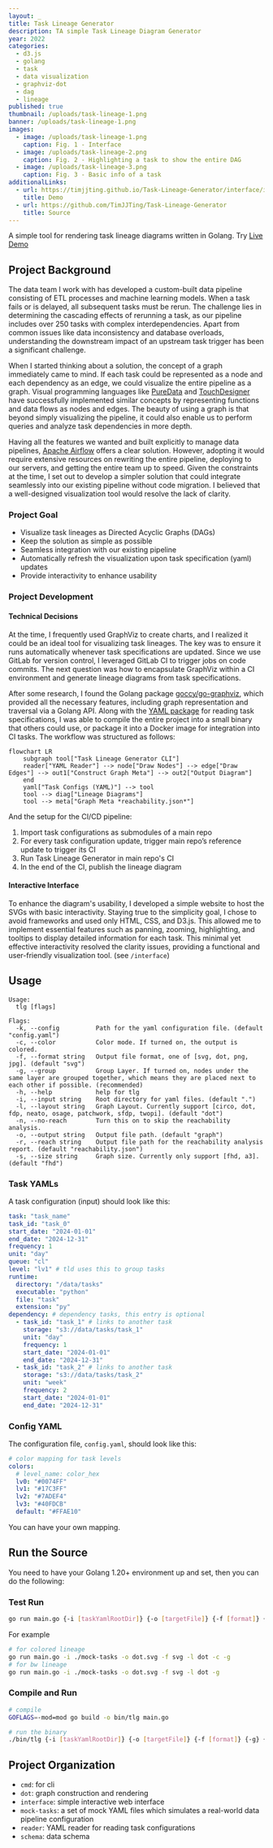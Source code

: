 ```yaml
---
layout: _
title: Task Lineage Generator
description: TA simple Task Lineage Diagram Generator
year: 2022
categories:
  - d3.js
  - golang
  - task
  - data visualization
  - graphviz-dot
  - dag
  - lineage
published: true
thumbnail: /uploads/task-lineage-1.png
banner: /uploads/task-lineage-1.png
images:
  - image: /uploads/task-lineage-1.png
    caption: Fig. 1 - Interface
  - image: /uploads/task-lineage-2.png
    caption: Fig. 2 - Highlighting a task to show the entire DAG
  - image: /uploads/task-lineage-3.png
    caption: Fig. 3 - Basic info of a task
additionalLinks:
  - url: https://timjjting.github.io/Task-Lineage-Generator/interface/index.html
    title: Demo
  - url: https://github.com/TimJJTing/Task-Lineage-Generator
    title: Source
---
```


A simple tool for rendering task lineage diagrams written in Golang. Try [Live Demo](https://timjjting.github.io/Task-Lineage-Generator/interface/index.html)

## Project Background

The data team I work with has developed a custom-built data pipeline consisting of ETL processes and machine learning models. When a task fails or is delayed, all subsequent tasks must be rerun. The challenge lies in determining the cascading effects of rerunning a task, as our pipeline includes over 250 tasks with complex interdependencies. Apart from common issues like data inconsistency and database overloads, understanding the downstream impact of an upstream task trigger has been a significant challenge.

When I started thinking about a solution, the concept of a graph immediately came to mind. If each task could be represented as a node and each dependency as an edge, we could visualize the entire pipeline as a graph. Visual programming languages like [PureData](https://puredata.info/) and [TouchDesigner](https://derivative.ca/) have successfully implemented similar concepts by representing functions and data flows as nodes and edges. The beauty of using a graph is that beyond simply visualizing the pipeline, it could also enable us to perform queries and analyze task dependencies in more depth.

Having all the features we wanted and built explicitly to manage data pipelines, [Apache Airflow](https://airflow.apache.org/) offers a clear solution. However, adopting it would require extensive resources on rewriting the entire pipeline, deploying to our servers, and getting the entire team up to speed. Given the constraints at the time, I set out to develop a simpler solution that could integrate seamlessly into our existing pipeline without code migration. I believed that a well-designed visualization tool would resolve the lack of clarity.

### Project Goal

- Visualize task lineages as Directed Acyclic Graphs (DAGs)
- Keep the solution as simple as possible
- Seamless integration with our existing pipeline
- Automatically refresh the visualization upon task specification (yaml) updates
- Provide interactivity to enhance usability

### Project Development

#### Technical Decisions

At the time, I frequently used GraphViz to create charts, and I realized it could be an ideal tool for visualizing task lineages. The key was to ensure it runs automatically whenever task specifications are updated. Since we use GitLab for version control, I leveraged GitLab CI to trigger jobs on code commits. The next question was how to encapsulate GraphViz within a CI environment and generate lineage diagrams from task specifications.

After some research, I found the Golang package [goccy/go-graphviz](https://github.com/goccy/go-graphviz), which provided all the necessary features, including graph representation and traversal via a Golang API. Along with the [YAML package](https://gopkg.in/yaml.v3) for reading task specifications, I was able to compile the entire project into a small binary that others could use, or package it into a Docker image for integration into CI tasks. The workflow was structured as follows:

```mermaid
flowchart LR
    subgraph tool["Task Lineage Generator CLI"]
    reader["YAML Reader"] --> node["Draw Nodes"] --> edge["Draw Edges"] --> out1["Construct Graph Meta"] --> out2["Output Diagram"]
    end
    yaml["Task Configs (YAML)"] --> tool
    tool --> diag["Lineage Diagrams"]
    tool --> meta["Graph Meta *reachability.json*"]
```

And the setup for the CI/CD pipeline:

1. Import task configurations as submodules of a main repo
2. For every task configuration update, trigger main repo’s reference update to trigger its CI
3. Run Task Lineage Generator in main repo's CI
4. In the end of the CI, publish the lineage diagram

#### Interactive Interface

To enhance the diagram's usability, I developed a simple website to host the SVGs with basic interactivity. Staying true to the simplicity goal, I chose to avoid frameworks and used only HTML, CSS, and D3.js. This allowed me to implement essential features such as panning, zooming, highlighting, and tooltips to display detailed information for each task. This minimal yet effective interactivity resolved the clarity issues, providing a functional and user-friendly visualization tool. (see `/interface`)

## Usage

```text
Usage:
  tlg [flags]

Flags:
  -k, --config          Path for the yaml configuration file. (default "config.yaml")
  -c, --color           Color mode. If turned on, the output is colored.
  -f, --format string   Output file format, one of [svg, dot, png, jpg]. (default "svg")
  -g, --group           Group Layer. If turned on, nodes under the same layer are grouped together, which means they are placed next to each other if possible. (recommended)
  -h, --help            help for tlg
  -i, --input string    Root directory for yaml files. (default ".")
  -l, --layout string   Graph Layout. Currently support [circo, dot, fdp, neato, osage, patchwork, sfdp, twopi]. (default "dot")
  -n, --no-reach        Turn this on to skip the reachability analysis.
  -o, --output string   Output file path. (default "graph")
  -r, --reach string    Output file path for the reachability analysis report. (default "reachability.json")
  -s, --size string     Graph size. Currently only support [fhd, a3]. (default "fhd")
```

### Task YAMLs

A task configuration (input) should look like this:

```yaml
task: "task_name"
task_id: "task_0"
start_date: "2024-01-01"
end_date: "2024-12-31"
frequency: 1
unit: "day"
queue: "cl"
level: "lv1" # tld uses this to group tasks
runtime:
  directory: "/data/tasks"
  executable: "python"
  file: "task"
  extension: "py"
dependency: # dependency tasks, this entry is optional
  - task_id: "task_1" # links to another task
    storage: "s3://data/tasks/task_1"
    unit: "day"
    frequency: 1
    start_date: "2024-01-01"
    end_date: "2024-12-31"
  - task_id: "task_2" # links to another task
    storage: "s3://data/tasks/task_2"
    unit: "week"
    frequency: 2
    start_date: "2024-01-01"
    end_date: "2024-12-31"
```

### Config YAML

The configuration file, `config.yaml`, should look like this:

```yaml
# color mapping for task levels
colors:
  # level_name: color_hex
  lv0: "#0074FF"
  lv1: "#17C3FF"
  lv2: "#7ADEF4"
  lv3: "#40FDCB"
  default: "#FFAE10"
```

You can have your own mapping.

## Run the Source

You need to have your Golang 1.20+ environment up and set, then you can do the following:

### Test Run

```sh
go run main.go {-i [taskYamlRootDir]} {-o [targetFile]} {-f [format]} {-g} {-l [layout]} {-c} {-n} {-r [reachabilityFile]}
```

For example

```sh
# for colored lineage
go run main.go -i ./mock-tasks -o dot.svg -f svg -l dot -c -g
# for bw lineage
go run main.go -i ./mock-tasks -o dot.svg -f svg -l dot -g
```

### Compile and Run

```sh
# compile
GOFLAGS=-mod=mod go build -o bin/tlg main.go

# run the binary
./bin/tlg {-i [taskYamlRootDir]} {-o [targetFile]} {-f [format]} {-g} {-l [layout]} {-c} {-n} {-r [reachabilityFile]}
```

## Project Organization

- `cmd`: for cli
- `dot`: graph construction and rendering
- `interface`: simple interactive web interface
- `mock-tasks`: a set of mock YAML files which simulates a real-world data pipeline configuration
- `reader`: YAML reader for reading task configurations
- `schema`: data schema
